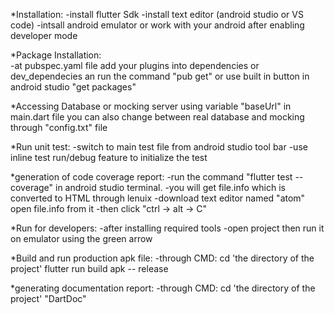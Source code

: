 

*Installation: 
	-install flutter Sdk 
	-install text editor (android studio or VS code)
	-intsall android emulator or work with your android after enabling developer mode

*Package Installation:\
	-at pubspec.yaml file add your plugins into dependencies or dev_dependecies an run the command "pub get"
		or use built in button in android studio "get packages"	

*Accessing Database or mocking server using variable "baseUrl" in main.dart file 
	you can also change between real database and mocking through "config.txt" file
	
*Run unit test:
	-switch to main test file from android studio tool bar
	-use inline test run/debug feature to initialize the test
	
*generation of code coverage report:
	-run the command "flutter test -- coverage" in android studio terminal.
	-you will get file.info which is converted to HTML through lenuix
	-download text editor named "atom" open file.info from it 
	-then click "ctrl -> alt -> C"

*Run for developers:
	-after installing required tools 
	-open project then run it on emulator using the green arrow
	
*Build and run production apk file:
	-through CMD:
		cd 'the directory of the project'
		flutter run build apk -- release
		
*generating documentation report:
	-through CMD:
		cd 'the directory of the project'
		"DartDoc"
		
		
		